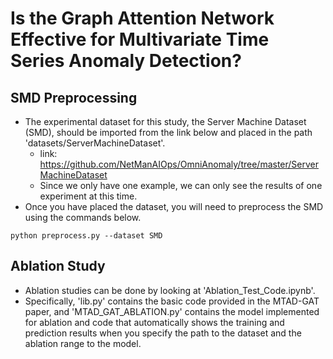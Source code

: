 # Is the Graph Attention Network Effective for Multivariate Time Series Anomaly Detection?

## SMD Preprocessing
- The experimental dataset for this study, the Server Machine Dataset (SMD), should be imported from the link below and placed in the path 'datasets/ServerMachineDataset'.
  - link: https://github.com/NetManAIOps/OmniAnomaly/tree/master/ServerMachineDataset
  - Since we only have one example, we can only see the results of one experiment at this time.
- Once you have placed the dataset, you will need to preprocess the SMD using the commands below.
```
python preprocess.py --dataset SMD
```


## Ablation Study
- Ablation studies can be done by looking at 'Ablation_Test_Code.ipynb'.
- Specifically, 'lib.py' contains the basic code provided in the MTAD-GAT paper, and 'MTAD_GAT_ABLATION.py' contains the model implemented for ablation and code that automatically shows the training and prediction results when you specify the path to the dataset and the ablation range to the model.
